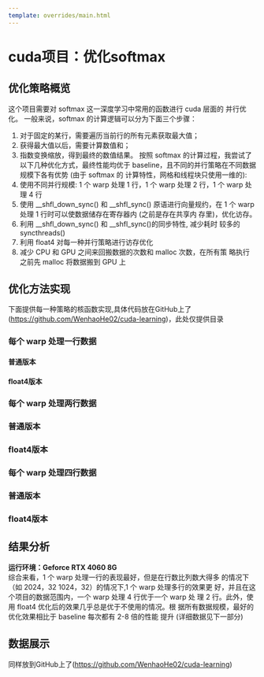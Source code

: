 ```yaml
---
template: overrides/main.html
---
```


# cuda项目：优化softmax

## 优化策略概览
这个项目需要对 softmax 这一深度学习中常用的函数进行 cuda 层面的
并行优化。
一般来说，softmax 的计算逻辑可以分为下面三个步骤：
1. 对于固定的某行，需要遍历当前行的所有元素获取最大值；
2. 获得最大值以后，需要计算数值和；
3. 指数变换缩放，得到最终的数值结果。
按照 softmax 的计算过程，我尝试了以下几种优化方式，最终性能均优于
baseline，且不同的并行策略在不同数据规模下各有优势 (由于 softmax 的
计算特性，网格和线程块只使用一维的):
1. 使用不同并行规模: 1 个 warp 处理 1 行，1 个 warp 处理 2 行，1 个
warp 处理 4 行
2. 使用 __shfl_down_sync() 和 __shfl_sync() 原语进行向量规约，在
1 个 warp 处理 1 行时可以使数据储存在寄存器内 (之前是存在共享内
存里)，优化访存。
3. 利用 __shfl_down_sync() 和 __shfl_sync()的同步特性, 减少耗时
较多的 syncthreads()
4. 利用 float4 对每一种并行策略进行访存优化
5. 减少 CPU 和 GPU 之间来回搬数据的次数和 malloc 次数，在所有策
略执行之前先 malloc 将数据搬到 GPU 上
## 优化方法实现
下面提供每一种策略的核函数实现,具体代码放在GitHub上了(https://github.com/WenhaoHe02/cuda-learning)，此处仅提供目录
### 每个 warp 处理一行数据
#### 普通版本
#### float4版本

### 每个 warp 处理两行数据
### 普通版本
### float4版本

### 每个 warp 处理四行数据
### 普通版本
### float4版本

## 结果分析
**运行环境：Geforce RTX 4060 8G**  
综合来看，1 个 warp 处理一行的表现最好，但是在行数比列数大得多
的情况下（如 2024，32 1024，32）的情况下,1 个 warp 处理多行的效果更
好，并且在这个项目的数据范围内，一个 warp 处理 4 行优于一个 warp 处
理 2 行。此外，使用 float4 优化后的效果几乎总是优于不使用的情况。根
据所有数据规模，最好的优化效果相比于 baseline 每次都有 2-8 倍的性能
提升 (详细数据见下一部分)
## 数据展示
同样放到GitHub上了(https://github.com/WenhaoHe02/cuda-learning)

